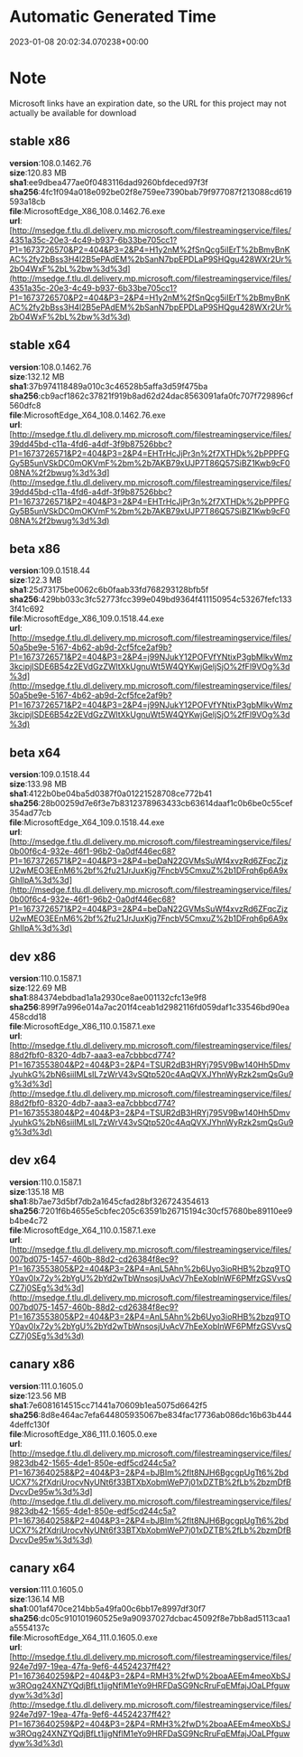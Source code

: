 # Automatic Generated Time
2023-01-08 20:02:34.070238+00:00

# Note
Microsoft links have an expiration date, so the URL for this project may not actually be available for download

## stable x86
**version**:108.0.1462.76  
**size**:120.83 MB  
**sha1**:ee9dbea477ae0f0483116dad9260bfdeced97f3f  
**sha256**:4fc1f094a018e092be02f8e759ee7390bab79f977087f213088cd619593a18cb  
**file**:MicrosoftEdge_X86_108.0.1462.76.exe  
**url**:[http://msedge.f.tlu.dl.delivery.mp.microsoft.com/filestreamingservice/files/4351a35c-20e3-4c49-b937-6b33be705cc1?P1=1673726570&P2=404&P3=2&P4=H1y2nM%2fSnQcg5iIErT%2bBmyBnKAC%2fy2bBss3H4l2B5ePAdEM%2bSanN7bpEPDLaP9SHQgu428WXr2Ur%2bO4WxF%2bL%2bw%3d%3d](http://msedge.f.tlu.dl.delivery.mp.microsoft.com/filestreamingservice/files/4351a35c-20e3-4c49-b937-6b33be705cc1?P1=1673726570&P2=404&P3=2&P4=H1y2nM%2fSnQcg5iIErT%2bBmyBnKAC%2fy2bBss3H4l2B5ePAdEM%2bSanN7bpEPDLaP9SHQgu428WXr2Ur%2bO4WxF%2bL%2bw%3d%3d)  

## stable x64
**version**:108.0.1462.76  
**size**:132.12 MB  
**sha1**:37b974118489a010c3c46528b5affa3d59f475ba  
**sha256**:cb9acf1862c37821f919b8ad62d24dac8563091afa0fc707f729896cf560dfc8  
**file**:MicrosoftEdge_X64_108.0.1462.76.exe  
**url**:[http://msedge.f.tlu.dl.delivery.mp.microsoft.com/filestreamingservice/files/39dd45bd-c11a-4fd6-a4df-3f9b87526bbc?P1=1673726571&P2=404&P3=2&P4=EHTrHcJjPr3n%2f7XTHDk%2bPPPFGGy5B5unVSkDC0mOKVmF%2bm%2b7AKB79xUJP7T86Q57SiBZ1Kwb9cF008NA%2f2bwug%3d%3d](http://msedge.f.tlu.dl.delivery.mp.microsoft.com/filestreamingservice/files/39dd45bd-c11a-4fd6-a4df-3f9b87526bbc?P1=1673726571&P2=404&P3=2&P4=EHTrHcJjPr3n%2f7XTHDk%2bPPPFGGy5B5unVSkDC0mOKVmF%2bm%2b7AKB79xUJP7T86Q57SiBZ1Kwb9cF008NA%2f2bwug%3d%3d)  

## beta x86
**version**:109.0.1518.44  
**size**:122.3 MB  
**sha1**:25d73175be0062c6b0faab33fd768293128bfb5f  
**sha256**:429bb033c3fc52773fcc399e049bd9364f411150954c53267fefc1333f41c692  
**file**:MicrosoftEdge_X86_109.0.1518.44.exe  
**url**:[http://msedge.f.tlu.dl.delivery.mp.microsoft.com/filestreamingservice/files/50a5be9e-5167-4b62-ab9d-2cf5fce2af9b?P1=1673726571&P2=404&P3=2&P4=j99NJukY12POFVfYNtixP3gbMlkvWmz3kcipjISDE6B54z2EVdGzZWltXkUgnuWt5W4QYKwjGeljSjO%2fFl9VOg%3d%3d](http://msedge.f.tlu.dl.delivery.mp.microsoft.com/filestreamingservice/files/50a5be9e-5167-4b62-ab9d-2cf5fce2af9b?P1=1673726571&P2=404&P3=2&P4=j99NJukY12POFVfYNtixP3gbMlkvWmz3kcipjISDE6B54z2EVdGzZWltXkUgnuWt5W4QYKwjGeljSjO%2fFl9VOg%3d%3d)  

## beta x64
**version**:109.0.1518.44  
**size**:133.98 MB  
**sha1**:4122b0be04ba5d0387f0a01221528708ce772b41  
**sha256**:28b00259d7e6f3e7b8312378963433cb63614daaf1c0b6be0c55cef354ad77cb  
**file**:MicrosoftEdge_X64_109.0.1518.44.exe  
**url**:[http://msedge.f.tlu.dl.delivery.mp.microsoft.com/filestreamingservice/files/0b00f6c4-932e-46f1-96b2-0a0df446ec68?P1=1673726571&P2=404&P3=2&P4=beDaN22GVMsSuWf4xvzRd6ZFqcZjzU2wMEO3EEnM6%2bf%2fu21JrJuxKjg7FncbV5CmxuZ%2b1DFrqh6p6A9xGhIIpA%3d%3d](http://msedge.f.tlu.dl.delivery.mp.microsoft.com/filestreamingservice/files/0b00f6c4-932e-46f1-96b2-0a0df446ec68?P1=1673726571&P2=404&P3=2&P4=beDaN22GVMsSuWf4xvzRd6ZFqcZjzU2wMEO3EEnM6%2bf%2fu21JrJuxKjg7FncbV5CmxuZ%2b1DFrqh6p6A9xGhIIpA%3d%3d)  

## dev x86
**version**:110.0.1587.1  
**size**:122.69 MB  
**sha1**:884374ebdbad1a1a2930ce8ae001132cfc13e9f8  
**sha256**:899f7a996e014a7ac201f4ceab1d2982116fd059daf1c33546bd90ea458cdd18  
**file**:MicrosoftEdge_X86_110.0.1587.1.exe  
**url**:[http://msedge.f.tlu.dl.delivery.mp.microsoft.com/filestreamingservice/files/88d2fbf0-8320-4db7-aaa3-ea7cbbbcd774?P1=1673553804&P2=404&P3=2&P4=TSUR2dB3HRYj795V9Bw140Hh5DmvJyuhkG%2bN6siiIMLsIL7zWrV43vSQtp520c4AqQVXJYhnWyRzk2smQsGu9g%3d%3d](http://msedge.f.tlu.dl.delivery.mp.microsoft.com/filestreamingservice/files/88d2fbf0-8320-4db7-aaa3-ea7cbbbcd774?P1=1673553804&P2=404&P3=2&P4=TSUR2dB3HRYj795V9Bw140Hh5DmvJyuhkG%2bN6siiIMLsIL7zWrV43vSQtp520c4AqQVXJYhnWyRzk2smQsGu9g%3d%3d)  

## dev x64
**version**:110.0.1587.1  
**size**:135.18 MB  
**sha1**:8b7ae73d5bf7db2a1645cfad28bf326724354613  
**sha256**:7201f6b4655e5cbfec205c63591b26715194c30cf57680be89110ee9b4be4c72  
**file**:MicrosoftEdge_X64_110.0.1587.1.exe  
**url**:[http://msedge.f.tlu.dl.delivery.mp.microsoft.com/filestreamingservice/files/007bd075-1457-460b-88d2-cd26384f8ec9?P1=1673553805&P2=404&P3=2&P4=AnL5Ahn%2b6Uyo3ioRHB%2bzq9TOY0av0Ix72y%2bYgU%2bYd2wTbWnsosjUvAcV7hEeXobInWF6PMfzGSVvsQCZ7j0SEg%3d%3d](http://msedge.f.tlu.dl.delivery.mp.microsoft.com/filestreamingservice/files/007bd075-1457-460b-88d2-cd26384f8ec9?P1=1673553805&P2=404&P3=2&P4=AnL5Ahn%2b6Uyo3ioRHB%2bzq9TOY0av0Ix72y%2bYgU%2bYd2wTbWnsosjUvAcV7hEeXobInWF6PMfzGSVvsQCZ7j0SEg%3d%3d)  

## canary x86
**version**:111.0.1605.0  
**size**:123.56 MB  
**sha1**:7e6081614515cc71441a70609b1ea5075d6642f5  
**sha256**:8d8e464ac7efa644805935067be834fac17736ab086dc16b63b4444deffc130f  
**file**:MicrosoftEdge_X86_111.0.1605.0.exe  
**url**:[http://msedge.f.tlu.dl.delivery.mp.microsoft.com/filestreamingservice/files/9823db42-1565-4de1-850e-edf5cd244c5a?P1=1673640258&P2=404&P3=2&P4=bJBIm%2flt8NJH6BgcgpUgTt6%2bdUCX7%2fXdrjUrocvNyUNt6f33BTXbXobmWeP7j01xDZTB%2fLb%2bzmDfBDvcvDe95w%3d%3d](http://msedge.f.tlu.dl.delivery.mp.microsoft.com/filestreamingservice/files/9823db42-1565-4de1-850e-edf5cd244c5a?P1=1673640258&P2=404&P3=2&P4=bJBIm%2flt8NJH6BgcgpUgTt6%2bdUCX7%2fXdrjUrocvNyUNt6f33BTXbXobmWeP7j01xDZTB%2fLb%2bzmDfBDvcvDe95w%3d%3d)  

## canary x64
**version**:111.0.1605.0  
**size**:136.14 MB  
**sha1**:001af470ce214bb5a49fa00c6bb17e8997df30f7  
**sha256**:dc05c910101960525e9a90937027dcbac45092f8e7bb8ad5113caa1a5554137c  
**file**:MicrosoftEdge_X64_111.0.1605.0.exe  
**url**:[http://msedge.f.tlu.dl.delivery.mp.microsoft.com/filestreamingservice/files/924e7d97-19ea-47fa-9ef6-44524237ff42?P1=1673640259&P2=404&P3=2&P4=RMH3%2fwD%2boaAEEm4meoXbSJw3ROqg24XNZYQdjBfLt1jjgNflM1eYo9HRFDaSG9NcRruFqEMfajJOaLPfguwdyw%3d%3d](http://msedge.f.tlu.dl.delivery.mp.microsoft.com/filestreamingservice/files/924e7d97-19ea-47fa-9ef6-44524237ff42?P1=1673640259&P2=404&P3=2&P4=RMH3%2fwD%2boaAEEm4meoXbSJw3ROqg24XNZYQdjBfLt1jjgNflM1eYo9HRFDaSG9NcRruFqEMfajJOaLPfguwdyw%3d%3d)  

